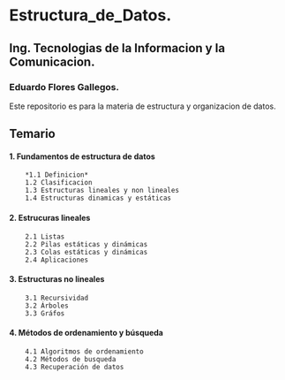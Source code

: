 # Estructura_de_Datos.

## Ing. Tecnologias de la Informacion y la Comunicacion.

### Eduardo Flores Gallegos.

Este repositorio es para la materia de estructura y organizacion de datos.


## Temario 

 #### 1. Fundamentos de estructura de datos       
        *1.1 Definicion*    
        1.2 Clasificacion  
        1.3 Estructuras lineales y non lineales  
        1.4 Estructuras dinamicas y estáticas  

 #### 2. Estrucuras lineales    
        2.1 Listas  
        2.2 Pilas estáticas y dinámicas   
        2.3 Colas estáticas y dinámicas   
        2.4 Aplicaciones  

 #### 3. Estructuras no lineales      
        3.1 Recursividad  
        3.2 Árboles  
        3.3 Gráfos  

 #### 4. Métodos de ordenamiento y búsqueda       
        4.1 Algoritmos de ordenamiento  
        4.2 Métodos de busqueda   
        4.3 Recuperación de datos  
